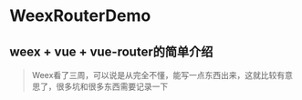 # WeexRouterDemo
## weex + vue + vue-router的简单介绍
> Weex看了三周，可以说是从完全不懂，能写一点东西出来，这就比较有意思了，很多坑和很多东西需要记录一下
